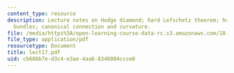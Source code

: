 ```yaml
---
content_type: resource
description: Lecture notes on Hodge diamond; hard Lefschetz theorem; holomorphic vector
  bundles; canonical connection and curvature.
file: /media/https%3A/open-learning-course-data-rc.s3.amazonaws.com/18-966-geometry-of-manifolds-spring-2007/cb686b7ed3c4e3ae4aa68346084ccce0_lect17.pdf
file_type: application/pdf
resourcetype: Document
title: lect17.pdf
uid: cb686b7e-d3c4-e3ae-4aa6-8346084ccce0
---
```

